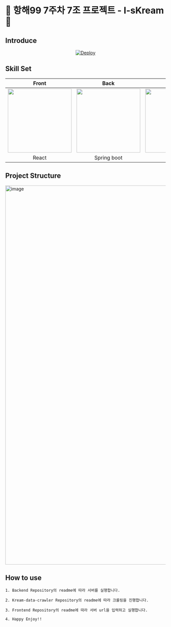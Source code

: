 # 🌟 항해99 7주차 7조 프로젝트 - I-sKream 🌟

## Introduce

<p align="center">

<a href="https://youtu.be/5uo-Y0xLciE">
  <img src="http://img.youtube.com/vi/5uo-Y0xLciE/0.jpg" alt="Deploy">
</a>

</p>




## Skill Set

| Front | Back | Database | Infra | Crawling |
| :---: | :---: | :---: | :---: | :---: |
| <img src= "https://images.velog.io/images/jini_eun/post/107f5cfb-e97c-4c4c-b997-06098062e5b3/image.png" width = "200">| <img src="https://images.velog.io/images/galaxy/post/b501f325-1810-4e26-962e-e66ca0b94ca9/image.png" width = "200">| <img src="https://images.velog.io/images/bae_mung/post/2db5f978-3851-4b52-9242-8f1e9307755b/mysql.png" width = "200" >| <img src="https://futurumresearch.com/wp-content/uploads/2020/01/aws-logo.png" width = "200" >| <img src="https://images.velog.io/images/taeil77/post/74920a56-3bc8-43ce-83ac-3f908ffe611d/python.png" width = "200" > |
| React | Spring boot | MySQL | AWS | Python |

## Project Structure

<img width="1187" alt="image" src="https://user-images.githubusercontent.com/66009926/182807751-1a32a07c-f8f9-4588-9be8-869288e62861.png">

## How to use

```
1. Backend Repository의 readme에 따라 서버를 실행합니다.

2. Kream-data-crawler Repository의 readme에 따라 크롤링을 진행합니다.

3. Frontend Repository의 readme에 따라 서버 url을 입력하고 실행합니다.

4. Happy Enjoy!!    
```
